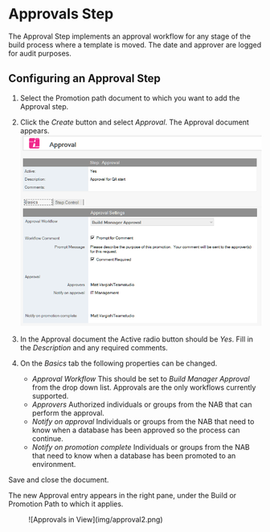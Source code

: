 # Approvals Step

The Approval Step implements an approval workflow for any stage of the build process where a template is moved. The date and approver are logged for audit purposes.

## Configuring an Approval Step
1. Select the Promotion path document to which you want to add the Approval step.
2. Click the *Create* button and select *Approval*. The Approval document appears.
   ![Approval](img/approval.png)

3. In the Approval document the Active radio button should be *Yes*. Fill in the *Description* and any required comments.
4. On the *Basics* tab the following properties can be changed.
    * *Approval Workflow* This should be set to *Build Manager Approval* from the drop down list. Approvals are the only workflows currently supported.
    * *Approvers* Authorized individuals or groups from the NAB that can perform the approval.
    * *Notify on approval* Individuals or groups from the NAB that need to know when a database has been approved so the process can continue.
    * *Notify on promotion complete* Individuals or groups from the NAB that need to know when a database has been promoted to an environment.

Save and close the document.

The new Approval entry appears in the right pane, under the Build or Promotion Path to which it applies.
<figure markdown="1">
  ![Approvals in View](img/approval2.png)
</figure>

